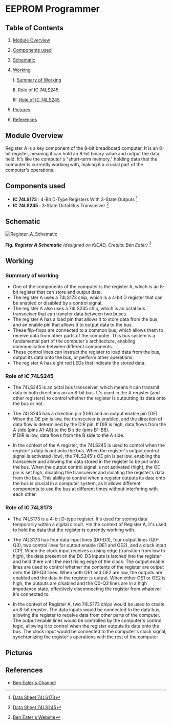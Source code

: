 # EEPROM Programmer

## Table of Contents
1.  [Module Overview](#module-overview)
2.  [Components used](#components-used)
3.  [Schematic](#schematic)
4.  [Working](#working)

    I.   [Summary of Working](#summary-of-working)

    II.  [Role of IC 74LS245](#role-of-ic-74ls245)
    
    III. [Role of IC 74LS245](#role-of-ic-74ls245)
5.  [Pictures](#pictures)
6.  [References](#references)

## Module Overview

Register A is a key component of the 8-bit breadboard computer.
It is an 8-bit register, meaning it can hold an 8-bit binary value and output the data held.
It's like the computer's "short-term memory," holding data that the computer is currently working with, 
making it a crucial part of the computer's operations.

 ## Components used
 
 * **IC 74LS173** : 4-Bit D-Type Registers With 3-State Outputs [^1]
 * **IC 74LS245** : 3-State Octal Bus Transceiver [^2]

## Schematic

![Register_A_Schematic](https://eater.net/schematics/a-register.png)


**Fig.** ***Register A Schematic*** *(designed on KiCAD, Credits: Ben Eater)* [^3]
 
 ## Working
 
 ### Summary of working 
 
* One of the components of the computer is the register A, which is an 8-bit register that can store and output data. 
* The register A uses a 74LS173 chip, which is a 4-bit D register that can be enabled or disabled by a control signal. 
* The register A also uses a 74LS245 chip, which is an octal bus transceiver that can transfer data between two buses. 
* The register A has a load pin that allows it to store data from the bus, and an enable pin that allows it to output data to the bus. 
* These flip-flops are connected to a common bus, which allows them to receive data from other parts of the computer. 
This bus system is a fundamental part of the computer's architecture, enabling communication between different components.
* These control lines can instruct the register to load data from the bus, output its data onto the bus, or perform other operations.
* The register A has eight red LEDs that indicate the stored data.

### Role of IC 74LS245

* The 74LS245 is an octal bus transceiver, which means it can transmit data in both directions on an 8-bit bus. 
It's used in the A register (and other registers) to control whether the register is outputting its data onto the bus or not.

* The 74LS245 has a direction pin (DIR) and an output enable pin (OE). 
When the OE pin is low, the transceiver is enabled, and the direction of data flow is determined by the DIR pin. 
If DIR is high, data flows from the A side (pins A1-A8) to the B side (pins B1-B8).  
If DIR is low, data flows from the B side to the A side.

* In the context of the A register, the 74LS245 is used to control when the register's data is put onto the bus. 
When the register's output control signal is activated (low), the 74LS245's OE pin is set low, 
enabling the transceiver and allowing the data stored in the register to be put onto the bus. 
When the output control signal is not activated (high), the OE pin is set high, 
disabling the transceiver and  isolating the register's data from the bus. 
This ability to control when a register outputs its data onto the bus is crucial in a computer system, 
as it allows different components to use the bus at different times without interfering with each other.

### Role of IC 74LS173

* The 74LS173 is a 4-bit D-type register. It's used for storing data temporarily within a digital circuit. 
*In the context of Register A, it's used to hold the data that the register is currently working with.

* The 74LS173 has four data input lines (D0-D3), four output lines (Q0-Q3), two control lines for output enable (OE1 and OE2), 
and a clock input (CP). When the clock input receives a rising edge (transition from low to high), 
the data present on the D0-D3 inputs is latched into the register and held there until the next rising edge of the clock.
The output enable lines are used to control whether the contents of the register are output onto the Q0-Q3 lines. 
When both OE1 and OE2 are low, the outputs are enabled and the data in the register is output. 
When either OE1 or OE2 is high, the outputs are disabled and the Q0-Q3 lines are in a high impedance state, 
effectively disconnecting the register from whatever it's connected to.

* In the context of Register A, two 74LS173 chips would be used to create an 8-bit register. 
The data inputs would be connected to the data bus, allowing the register to receive data from other parts of the computer. 
The output enable lines would be controlled by the computer's control logic, allowing it to control 
when the register outputs its data onto the bus. 
The clock input would be connected to the computer's clock signal, synchronizing the register's operations with the rest of the computer

## Pictures



## References

[^1]: [Data Sheet 74LS173](https://eater.net/datasheets/74ls173.pdf)

[^2]: [Data Sheet 74LS245](https://eater.net/datasheets/74ls245.pdf)

[^3]: [Ben Eater's Website](https://eater.net/8bit)

* [Ben Eater's Channel](https://www.youtube.com/playlist?list=PLowKtXNTBypGqImE405J2565dvjafglHU)
